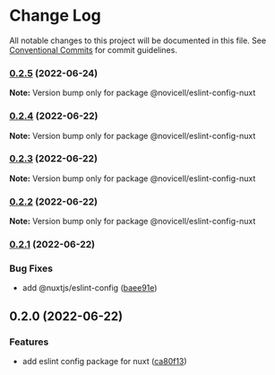 # Change Log

All notable changes to this project will be documented in this file.
See [Conventional Commits](https://conventionalcommits.org) for commit guidelines.

### [0.2.5](https://github.com/Novicell/frontend-packages/compare/@novicell/eslint-config-nuxt@0.2.4...@novicell/eslint-config-nuxt@0.2.5) (2022-06-24)

**Note:** Version bump only for package @novicell/eslint-config-nuxt





### [0.2.4](https://github.com/Novicell/frontend-packages/compare/@novicell/eslint-config-nuxt@0.2.3...@novicell/eslint-config-nuxt@0.2.4) (2022-06-22)

**Note:** Version bump only for package @novicell/eslint-config-nuxt





### [0.2.3](https://github.com/Novicell/frontend-packages/compare/@novicell/eslint-config-nuxt@0.2.2...@novicell/eslint-config-nuxt@0.2.3) (2022-06-22)

**Note:** Version bump only for package @novicell/eslint-config-nuxt





### [0.2.2](https://github.com/Novicell/frontend-packages/compare/@novicell/eslint-config-nuxt@0.2.1...@novicell/eslint-config-nuxt@0.2.2) (2022-06-22)

**Note:** Version bump only for package @novicell/eslint-config-nuxt





### [0.2.1](https://github.com/Novicell/frontend-packages/compare/@novicell/eslint-config-nuxt@0.2.0...@novicell/eslint-config-nuxt@0.2.1) (2022-06-22)


### Bug Fixes

* add  @nuxtjs/eslint-config ([baee91e](https://github.com/Novicell/frontend-packages/commit/baee91e7a098a85a6df0cef1e0b1cc88968ea5cd))



## 0.2.0 (2022-06-22)


### Features

* add eslint config package for nuxt ([ca80f13](https://github.com/Novicell/frontend-packages/commit/ca80f13f79607608389f68de512a7fe23361d9fd))
